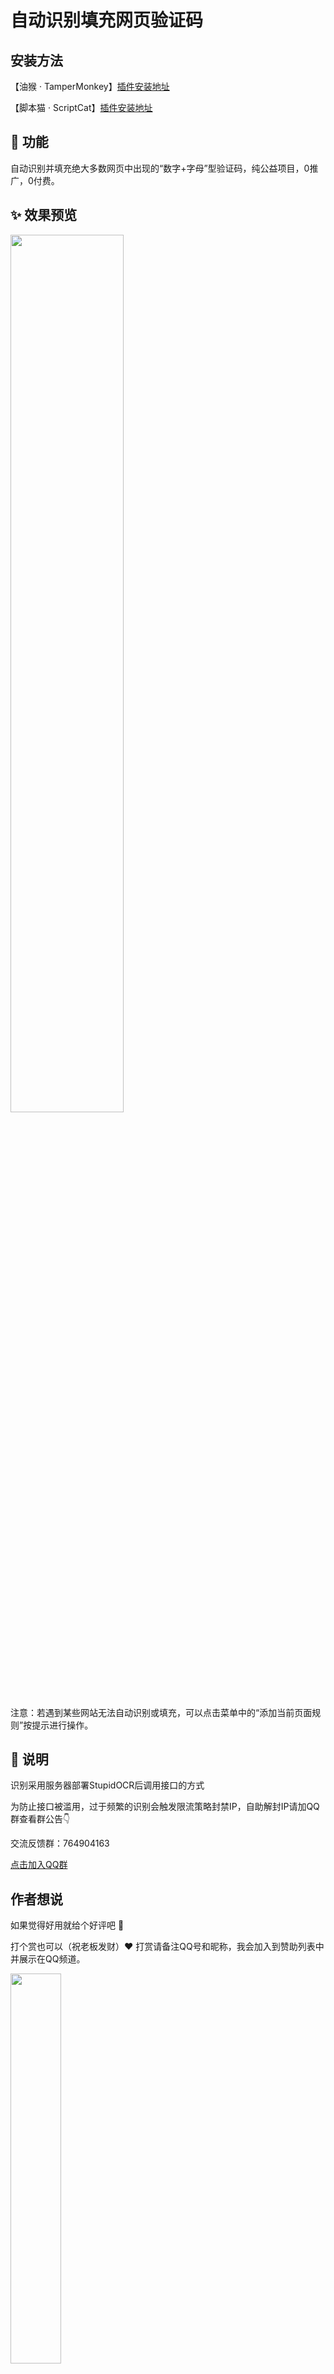 # 自动识别填充网页验证码

## 安装方法

【油猴 · TamperMonkey】[插件安装地址](https://greasyfork.org/zh-CN/scripts/459260)

【脚本猫 · ScriptCat】[插件安装地址](https://scriptcat.org/script-show-page/829)

## 🎄 功能

自动识别并填充绝大多数网页中出现的“数字+字母”型验证码，纯公益项目，0推广，0付费。

## ✨ 效果预览

<img src="https://zwhy-1310134253.cos.ap-beijing.myqcloud.com/captcha.gif" width="60%">

注意：若遇到某些网站无法自动识别或填充，可以点击菜单中的“添加当前页面规则”按提示进行操作。

## 📢 说明

识别采用服务器部署StupidOCR后调用接口的方式

为防止接口被滥用，过于频繁的识别会触发限流策略封禁IP，自助解封IP请加QQ群查看群公告👇

交流反馈群：764904163 

[点击加入QQ群](https://qm.qq.com/cgi-bin/qm/qr?k=EUUZ_tp0HJdv-MxKS413ENz87rAW9e0C&jump_from=webapi&authKey=Xk/cSYAZ+07YCve6XZlZZoS5g5V9ujD6Cx6dn7P4C3oeODdV7izorz3RhZThwtAt)

## 作者想说

如果觉得好用就给个好评吧 🙏

打个赏也可以（祝老板发财）❤️ 打赏请备注QQ号和昵称，我会加入到赞助列表中并展示在QQ频道。

<img src="https://zwhy-1310134253.cos.ap-beijing.myqcloud.com/bjut_net5.jpg" width="40%" height="40%" />


